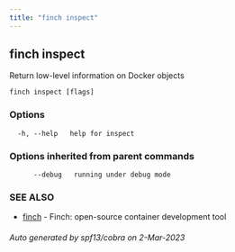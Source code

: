 ```yaml
---
title: "finch inspect"
---
```

## finch inspect

Return low-level information on Docker objects

```
finch inspect [flags]
```

### Options

```
  -h, --help   help for inspect
```

### Options inherited from parent commands

```
      --debug   running under debug mode
```

### SEE ALSO

* [finch](../finch/)	 - Finch: open-source container development tool

###### Auto generated by spf13/cobra on 2-Mar-2023
